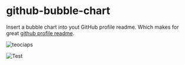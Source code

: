 # github-bubble-chart
Insert a bubble chart into yout GitHub profile readme. Which makes for great [github profile readme](https://docs.github.com/en/free-pro-team@latest/github/setting-up-and-managing-your-github-profile/managing-your-profile-readme).

![teociaps](http://localhost:3000/?username=teociaps)

![Test](http://localhost:3000/?username=test)